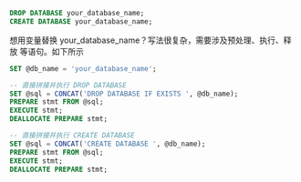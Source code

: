 ```sql
DROP DATABASE your_database_name;
CREATE DATABASE your_database_name;
```

想用变量替换 your_database_name？写法很复杂，需要涉及预处理、执行、释放 等语句。如下所示

```sql
SET @db_name = 'your_database_name';

-- 直接拼接并执行 DROP DATABASE
SET @sql = CONCAT('DROP DATABASE IF EXISTS ', @db_name);
PREPARE stmt FROM @sql;
EXECUTE stmt;
DEALLOCATE PREPARE stmt;

-- 直接拼接并执行 CREATE DATABASE
SET @sql = CONCAT('CREATE DATABASE ', @db_name);
PREPARE stmt FROM @sql;
EXECUTE stmt;
DEALLOCATE PREPARE stmt;
```
